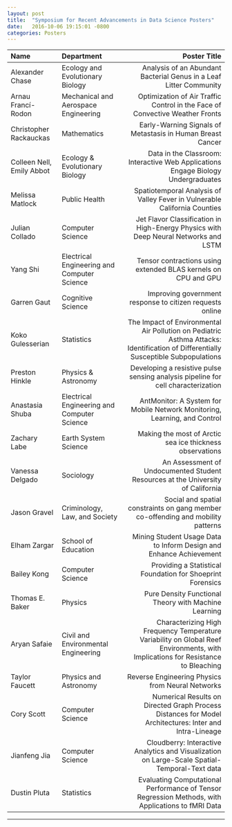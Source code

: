 ```yaml
---
layout: post
title:  "Symposium for Recent Advancements in Data Science Posters"
date:   2016-10-06 19:15:01 -0800
categories: Posters
---
```


|Name       	|       Department    	| Poster Title |
|:------------- |:-------------|-----------:|
|Alexander Chase  | Ecology and Evolutionary Biology|Analysis of an Abundant Bacterial Genus in a Leaf Litter Community |
| Arnau Francí-Rodon   | Mechanical and Aerospace Engineering   |Optimization of Air Traffic Control in the Face of Convective Weather Fronts |
| Christopher Rackauckas	|Mathematics	| Early-Warning Signals of Metastasis in Human Breast Cancer|
| Colleen Nell, Emily Abbot		| Ecology & Evolutionary Biology| Data in the Classroom: Interactive Web Applications Engage Biology Undergraduates|
| Melissa Matlock		| Public Health			|Spatiotemporal Analysis of Valley Fever in Vulnerable California Counties |
| Julian Collado	| Computer Science | Jet Flavor Classification in High-Energy Physics with Deep Neural Networks and LSTM|
| Yang Shi | Electrical Engineering and Computer Science | Tensor contractions using extended BLAS kernels on CPU and GPU |
|Garren Gaut | Cognitive Science|  Improving government response to citizen requests online|
|Koko Gulesserian |  Statistics|  The Impact of Environmental Air Pollution on Pediatric Asthma Attacks: Identification of Differentially Susceptible Subpopulations|
| Preston Hinkle| Physics & Astronomy | Developing a resistive pulse sensing analysis pipeline for cell characterization |
| Anastasia Shuba|  Electrical Engineering and Computer Science|AntMonitor: A System for Mobile Network Monitoring, Learning, and Control  |
| Zachary Labe| Earth System Science | Making the most of Arctic sea ice thickness observations |
|Vanessa Delgado | Sociology |  An Assessment of Undocumented Student Resources at the University of California|
| Jason Gravel| Criminology, Law, and Society | Social and spatial constraints on gang member co-offending and mobility patterns |
| Elham Zargar| School of Education | Mining Student Usage Data to Inform Design and Enhance Achievement |
|Bailey Kong | Computer Science | Providing a Statistical Foundation for Shoeprint Forensics |
| Thomas E. Baker| Physics | Pure Density Functional Theory with Machine Learning |
| Aryan Safaie| Civil and Environmental Engineering | Characterizing High Frequency Temperature Variability on Global Reef Environments, with Implications for Resistance to Bleaching |
|Taylor Faucett | Physics and Astronomy | Reverse Engineering Physics from Neural Networks |
| Cory Scott|  Computer Science| Numerical Results on Directed Graph Process Distances for Model Architectures: Inter and Intra-Lineage |
| Jianfeng Jia| Computer Science | Cloudberry: Interactive Analytics and Visualization on Large-Scale Spatial-Temporal-Text data |
|Dustin Pluta | Statistics | Evaluating Computational Performance of Tensor Regression Methods, with Applications to fMRI Data |


* * *
